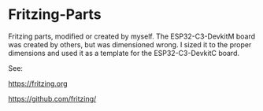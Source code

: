 # Fritzing-Parts
Fritzing parts, modified or created by myself. The ESP32-C3-DevkitM board was created by others, but was dimensioned wrong. I sized it to the proper dimensions and used it as a template for the ESP32-C3-DevkitC board. 

See: 

  https://fritzing.org
  
  https://github.com/fritzing/
  
  
